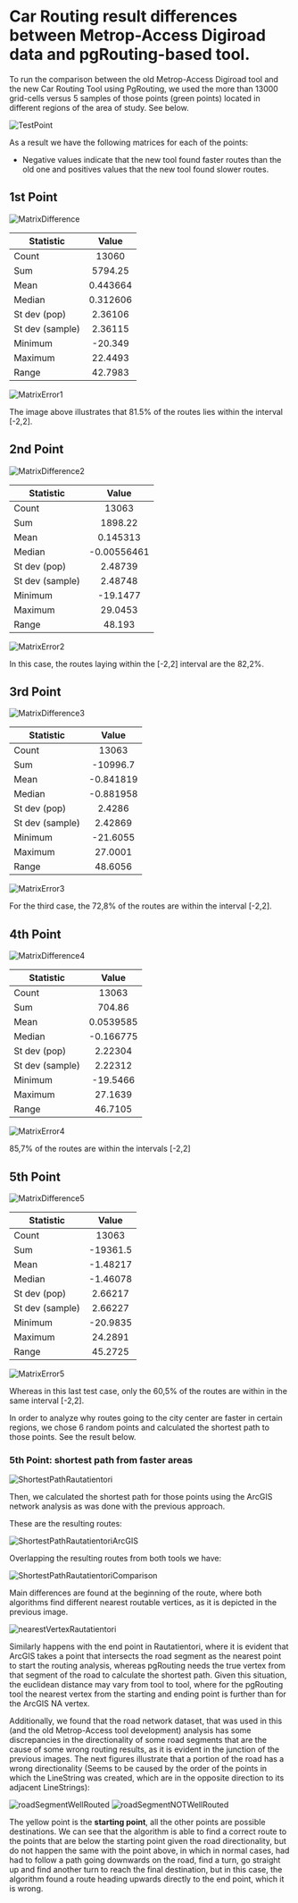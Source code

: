 # Car Routing result differences between Metrop-Access Digiroad data and pgRouting-based tool.

To run the comparison between the old Metrop-Access Digiroad tool and the new Car Routing Tool using PgRouting, we used the more than 13000 grid-cells versus 5 samples of those points (green points) located in different regions of the area of study. See below. 

![TestPoint][TestPointImage]

As a result we have the following matrices for each of the points:
* Negative values indicate that the new tool found faster routes than the old one and positives values that the new tool found slower routes.

## 1st Point

![MatrixDifference][MatrixDifferenceImage1]

| Statistic        | Value           | 
| ------------- |:-------------:| 
| Count      | 13060 | 
| Sum      | 5794.25      | 
| Mean | 0.443664      | 
| Median | 0.312606      |
| St dev (pop) | 2.36106      |
| St dev (sample) | 2.36115      |
| Minimum | -20.349      |
| Maximum | 22.4493      |
| Range | 42.7983      |

![MatrixError1][MatrixErrorImage1]

The image above illustrates that 81.5% of the routes lies within the interval [-2,2].

## 2nd Point

![MatrixDifference2][MatrixDifferenceImage2]

| Statistic        | Value           | 
| ------------- |:-------------:| 
| Count      | 13063 | 
| Sum      | 1898.22      | 
| Mean | 0.145313      | 
| Median | -0.00556461      |
| St dev (pop) | 2.48739      |
| St dev (sample) | 2.48748      |
| Minimum | -19.1477      |
| Maximum | 29.0453      |
| Range | 48.193      |

![MatrixError2][MatrixErrorImage2]

In this case, the routes laying within the [-2,2] interval are the 82,2%.  

## 3rd Point

![MatrixDifference3][MatrixDifferenceImage3]

| Statistic        | Value           | 
| ------------- |:-------------:| 
| Count      | 13063 | 
| Sum      | -10996.7      | 
| Mean | -0.841819      | 
| Median | -0.881958      |
| St dev (pop) | 2.4286      |
| St dev (sample) | 2.42869      |
| Minimum | -21.6055      |
| Maximum | 27.0001      |
| Range | 48.6056      |

![MatrixError3][MatrixErrorImage3]

For the third case, the 72,8% of the routes are within the interval [-2,2].

## 4th Point

![MatrixDifference4][MatrixDifferenceImage4]

| Statistic        | Value           | 
| ------------- |:-------------:| 
| Count      | 13063 | 
| Sum      | 704.86      | 
| Mean | 0.0539585      | 
| Median | -0.166775      |
| St dev (pop) | 2.22304      |
| St dev (sample) | 2.22312      |
| Minimum | -19.5466      |
| Maximum | 27.1639      |
| Range | 46.7105      |

![MatrixError4][MatrixErrorImage4]

85,7% of the routes are within the intervals [-2,2]

## 5th Point

![MatrixDifference5][MatrixDifferenceImage5]

| Statistic        | Value           | 
| ------------- |:-------------:| 
| Count      | 13063 | 
| Sum      | -19361.5      | 
| Mean | -1.48217      | 
| Median | -1.46078      |
| St dev (pop) | 2.66217      |
| St dev (sample) | 2.66227      |
| Minimum | -20.9835      |
| Maximum | 24.2891      |
| Range | 45.2725      |

![MatrixError5][MatrixErrorImage5]

Whereas in this last test case, only the 60,5% of the routes are within in the same interval [-2,2].

In order to analyze why routes going to the city center are faster in certain regions, we chose 6 random points and calculated the shortest path to those points. See the result below.

### 5th Point: shortest path from faster areas

![ShortestPathRautatientori][ShortestPathRautatientoriImage]

Then, we calculated the shortest path for those points using the ArcGIS network analysis as was done with the previous approach.

These are the resulting routes:

![ShortestPathRautatientoriArcGIS][ShortestPathRautatientoriArcGISImage]
 
Overlapping the resulting routes from both tools we have:
 
![ShortestPathRautatientoriComparison][ShortestPathRautatientoriComparisonImage]
 
Main differences are found at the beginning of the route, where both algorithms find different nearest routable vertices, as it is depicted in the previous image.
 
![nearestVertexRautatientori][nearestVertexRautatientoriImage]  

Similarly happens with the end point in Rautatientori, where it is evident that ArcGIS takes a point that intersects the road segment as the nearest point to start the routing analysis, whereas pgRouting needs the true vertex from that segment of the road to calculate the shortest path. Given this situation, the euclidean distance may vary from tool to tool, where for the pgRouting tool the nearest vertex from the starting and ending point is further than for the ArcGIS NA vertex.

Additionally, we found that the road network dataset, that was used in this (and the old Metrop-Access tool development) analysis has some discrepancies in the directionality of some road segments that are the cause of some wrong routing results, as it is evident in the junction of the previous images. The next figures illustrate that a portion of the road has a wrong directionality (Seems to be caused by the order of the points in which the LineString was created, which are in the opposite direction to its adjacent LineStrings):

![roadSegmentWellRouted][roadSegmentWellRoutedImage]
![roadSegmentNOTWellRouted][roadSegmentNOTWellRoutedImage]

The yellow point is the **starting point**, all the other points are possible destinations. We can see that the algorithm is able to find a correct route to the points that are below the starting point given the road directionality, but do not happen the same with the point above, in which in normal cases, had had to follow a path going downwards on the road, find a turn, go straight up and find another turn to reach the final destination, but in this case, the algorithm found a route heading upwards directly to the end point, which it is wrong.    
 

[TestPointImage]: ./../../docs/car-routing/datapoints.PNG
[MatrixDifferenceImage1]: ./../../docs/car-routing/matrixDifferenceImage1-5920413.png
[MatrixDifferenceImage2]: ./../../docs/car-routing/matrixDifferenceImage2-5878018.png
[MatrixDifferenceImage3]: ./../../docs/car-routing/matrixDifferenceImage3-5870644.png
[MatrixDifferenceImage4]: ./../../docs/car-routing/matrixDifferenceImage4-5963599.png 
[MatrixDifferenceImage5]: ./../../docs/car-routing/matrixDifferenceImage5-5973738.png

[MatrixErrorImage1]: ./../../docs/car-routing/matrixIntervalImage1-5920413.png
[MatrixErrorImage2]: ./../../docs/car-routing/matrixIntervalImage2-5878018.png
[MatrixErrorImage3]: ./../../docs/car-routing/matrixIntervalImage3-5870644.png
[MatrixErrorImage4]: ./../../docs/car-routing/matrixIntervalImage4-5963599.png
[MatrixErrorImage5]: ./../../docs/car-routing/matrixIntervalImage5-5973738.png

[ShortestPathRautatientoriImage]: ./../../docs/car-routing/sampleRoutesToRautatientori.png
[ShortestPathRautatientoriArcGISImage]: ./../../docs/car-routing/sampleRoutesToRautatientoriArcGIS.png
[ShortestPathRautatientoriComparisonImage]: ./../../docs/car-routing/sampleRoutesToRautatientoriComparison.png
[nearestVertexRautatientoriImage]: ./../../docs/car-routing/nearestVertexRautatientori.png
[roadSegmentWellRoutedImage]: ./../../docs/car-routing/road-segment-well-routed.png
[roadSegmentNOTWellRoutedImage]: ./../../docs/car-routing/road-segment-NOT-well-routed.png
